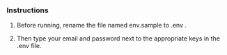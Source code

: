 ### Instructions

1. Before running, rename the file named env.sample to .env .

2. Then type your email and password next to the appropriate keys in the .env file.